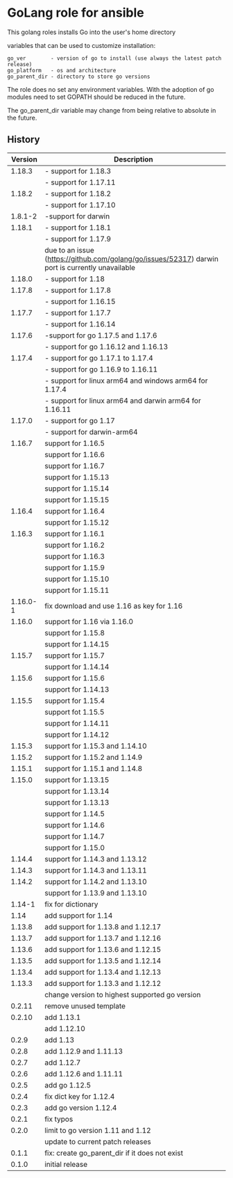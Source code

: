 # GoLang role for ansible

This golang roles installs Go into the user's home directory

variables that can be used to customize installation:

    go_ver        - version of go to install (use always the latest patch release)
    go_platform   - os and architecture
    go_parent_dir - directory to store go versions

The role does no set any environment variables. With the adoption of go modules need to set GOPATH should be reduced in the future.

The go_parent_dir variable may change from being relative to absolute in the future.

## History

|Version|Description|
|---|---|
|1.18.3|- support for 1.18.3|
||- support for 1.17.11|
|1.18.2|- support for 1.18.2|
||- support for 1.17.10|
|1.8.1-2|-support for darwin|
|1.18.1|- support for 1.18.1|
||- support for 1.17.9|
||due to an issue (https://github.com/golang/go/issues/52317) darwin port is currently unavailable|
|1.18.0|- support for 1.18|
|1.17.8|- support for 1.17.8|
||- support for 1.16.15|
|1.17.7|- support for 1.17.7|
||- support for 1.16.14|
|1.17.6|-support for go 1.17.5 and 1.17.6|
||- support for go 1.16.12 and 1.16.13|
|1.17.4|- support for go 1.17.1 to 1.17.4|
||- support for go 1.16.9 to 1.16.11|
||- support for linux arm64 and windows arm64 for 1.17.4|
||- support for linux arm64 and darwin arm64 for 1.16.11|
|1.17.0|- support for go 1.17|
||- support for darwin-arm64|
|1.16.7|support for 1.16.5|
||support for 1.16.6|
||support for 1.16.7|
||support for 1.15.13|
||support for 1.15.14|
||support for 1.15.15|
|1.16.4|support for 1.16.4|
||support for 1.15.12|
|1.16.3|support for 1.16.1|
||support for 1.16.2|
||support for 1.16.3|
||support for 1.15.9|
||support for 1.15.10|
||support for 1.15.11|
|1.16.0-1|fix download and use 1.16 as key for 1.16|
|1.16.0|support for 1.16 via 1.16.0|
||support for 1.15.8|
||support for 1.14.15|
|1.15.7|support for 1.15.7|
||support for 1.14.14|
|1.15.6|support for 1.15.6|
||support for 1.14.13|
|1.15.5|support for 1.15.4|
||support fot 1.15.5|
||support for 1.14.11|
||support for 1.14.12|
|1.15.3|support for 1.15.3 and 1.14.10|
|1.15.2|support for 1.15.2 and 1.14.9|
|1.15.1|support for 1.15.1 and 1.14.8|
|1.15.0|support for 1.13.15|
||support for 1.13.14|
||support for 1.13.13|
||support for 1.14.5|
||support for 1.14.6|
||support for 1.14.7|
||support for 1.15.0|
|1.14.4|support for 1.14.3 and 1.13.12|
|1.14.3|support for 1.14.3 and 1.13.11|
|1.14.2|support for 1.14.2 and 1.13.10|
||support for 1.13.9 and 1.13.10|
|1.14-1|fix for dictionary|
|1.14|add support for 1.14|
|1.13.8|add support for 1.13.8 and 1.12.17|
|1.13.7|add support for 1.13.7 and 1.12.16|
|1.13.6|add support for 1.13.6 and 1.12.15|
|1.13.5|add support for 1.13.5 and 1.12.14|
|1.13.4|add support for 1.13.4 and 1.12.13|
|1.13.3|add support for 1.13.3 and 1.12.12|
||change version to highest supported go version|
|0.2.11|remove unused template|
|0.2.10|add 1.13.1|
||add 1.12.10|
|0.2.9|add 1.13|
|0.2.8|add 1.12.9 and 1.11.13|
|0.2.7|add 1.12.7|
|0.2.6|add 1.12.6 and 1.11.11|
|0.2.5|add go 1.12.5|
|0.2.4|fix dict key for 1.12.4|
|0.2.3|add go version 1.12.4|
|0.2.1|fix typos|
|0.2.0|limit to go version 1.11 and 1.12|
||update to current patch releases|
|0.1.1|fix: create go_parent_dir if it does not exist|
|0.1.0|initial release|
